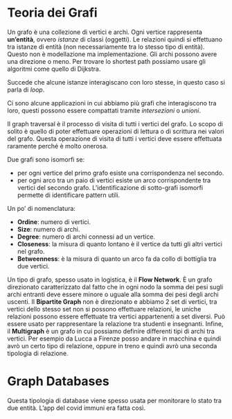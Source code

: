 # Teoria dei Grafi

Un grafo è una collezione di vertici e archi. 
Ogni vertice rappresenta **un’entità**, ovvero *istanze* di classi (oggetti). 
Le relazioni quindi si effettuano tra istanze di entità (non necessariamente tra lo stesso tipo di entità).
Questo non è modellazione ma implementazione.
Gli archi possono avere una direzione o meno.
Per trovare lo shortest path possiamo usare gli algoritmi come quello di Dijkstra.

Succede che alcune istanze interagiscano con loro stesse, in questo caso si parla di *loop*.

Ci sono alcune applicazioni in cui abbiamo più grafi che interagiscono tra loro, questi possono essere compattati tramite *intersezioni* o *unioni*. 

Il graph traversal è il processo di visita di tutti i vertici del grafo. 
Lo scopo di solito è quello di poter effettuare operazioni di lettura o di scrittura nei valori del grafo. Questa operazione di visita di tutti i vertici deve essere effettuata raramente perché è molto onerosa.

Due grafi sono isomorfi se:
- per ogni vertice del primo grafo esiste una corrispondenza nel secondo.
- per ogni arco tra un paio di vertici esiste un arco corrispondente tra vertici del secondo grafo.
L’identificazione di sotto-grafi isomorfi permette di identificare pattern utili. 

Un po’ di nomenclatura:
- **Ordine**: numero di vertici.
- **Size**: numero di archi.
- **Degree**: numero di archi connessi ad un vertice.
- **Closeness**: la misura di quanto lontano è il vertice da tutti gli altri vertici nel grafo.
- **Betweenness**: è la misura di quanto un arco fa da collo di bottiglia tra due vertici.

Un tipo di grafo, spesso usato in logistica, è il **Flow Network**. È un grafo direzionato caratterizzato dal fatto che in ogni nodo la somma dei pesi sugli archi entranti deve essere minore o uguale alla somma dei pesi degli archi uscenti.
Il **Bipartite Graph** non è direzionato e abbiamo 2 set di vertici, tra vertici dello stesso set non si possono effettuare relazioni, le uniche relazioni possono essere effettuate tra vertici appartenenti a set diversi. Può essere usato per rappresentare la relazione tra studenti e insegnanti. 
Infine, il **Multigraph** è un grafo in cui possiamo definire differenti tipi di archi tra vertici. Per esempio da Lucca a Firenze posso andare in macchina e quindi avrò un certo tipo di relazione, oppure in treno e quindi avrò una seconda tipologia di relazione. 

# Graph Databases

Questa tipologia di database viene spesso usata per monitorare lo stato tra due entità. 
L’app del covid immuni era fatta così.